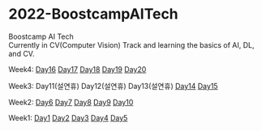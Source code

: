 # 2022-BoostcampAITech

Boostcamp AI Tech    
Currently in CV(Computer Vision) Track and learning the basics of AI, DL, and CV.


Week4: 
[Day16](https://yehyunsuh.notion.site/Day16-2022-02-07-f84274cbe8fe4e9099b076eb94dbf5d4) 
[Day17]() 
[Day18]() 
[Day19]() 
[Day20]()   


Week3: 
Day11(설연휴) 
Day12(설연휴)
Day13(설연휴)
[Day14](https://yehyunsuh.notion.site/Day14-2022-02-03-35f428234993414bb429e97a16520f55) 
[Day15](https://yehyunsuh.notion.site/Day15-2022-02-04-63d85cb48a6940319653ada9ab2f9a0a)   


Week2: 
[Day6](https://yehyunsuh.notion.site/Day6-2022-01-24-03f32ffc05b4477f9c1d3120d4a9bb9b) 
[Day7](https://yehyunsuh.notion.site/Day7-2022-01-25-5294770396714bf4ba38f540e53a8362) 
[Day8](https://yehyunsuh.notion.site/Day8-2022-01-26-f6daee4a2c294e53bd75b3a324c37588) 
[Day9](https://yehyunsuh.notion.site/Day9-2022-01-27-b4c6858cb59747ee8ae8013c1ab8d081) 
[Day10](https://yehyunsuh.notion.site/Day10-2022-01-28-8e00549307c34be2809aa9eaeb65afa7)   

Week1:
[Day1](https://yehyunsuh.notion.site/Day1-2022-01-17-483c7484ae2e485aa72e919cec09e951)
[Day2](https://yehyunsuh.notion.site/Day2-2022-01-18-054d053d2ee1438f9d3ca47234426efd)
[Day3](https://yehyunsuh.notion.site/Day3-2022-01-19-e59732639ed6478188af94a9d9dd1a43)
[Day4](https://yehyunsuh.notion.site/Day4-2022-01-20-bf240757c45540c9aa4010b363fa039a)
[Day5](https://yehyunsuh.notion.site/Day5-2022-01-21-e3067a746f0e469cacb6e9e21c70358b)
